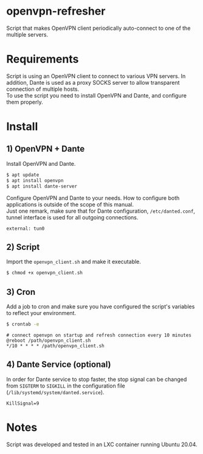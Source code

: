 # openvpn-refresher
Script that makes OpenVPN client periodically auto-connect to one of the multiple servers.

# Requirements
Script is using an OpenVPN client to connect to various VPN servers. In addition, Dante is used as a proxy SOCKS server to allow transparent connection of multiple hosts.  
To use the script you need to install OpenVPN and Dante, and configure them properly.

# Install
## 1) OpenVPN + Dante
Install OpenVPN and Dante.
```bash
$ apt update
$ apt install openvpn
$ apt install dante-server
```
Configure OpenVPN and Dante to your needs. How to configure both applications is outside of the scope of this manual.  
Just one remark, make sure that for Dante configuration, `/etc/danted.conf`, tunnel interface is used for all outgoing connections.
```
external: tun0
```

## 2) Script
Import the `openvpn_client.sh` and make it executable.
```bash
$ chmod +x openvpn_client.sh
```

## 3) Cron
Add a job to cron and make sure you have configured the script's variables to reflect your environment.
```bash
$ crontab -e
```
```
# connect openvpn on startup and refresh connection every 10 minutes
@reboot /path/openvpn_client.sh
*/10 * * * * /path/openvpn_client.sh
```

## 4) Dante Service (optional)
In order for Dante service to stop faster, the stop signal can be changed from `SIGTERM` to `SIGKILL` in the configuration file (`/lib/systemd/system/danted.service`).
```
KillSignal=9
```

# Notes
Script was developed and tested in an LXC container running Ubuntu 20.04.

